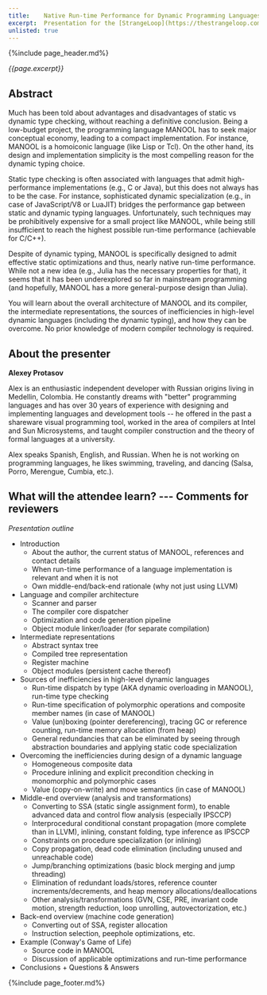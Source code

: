 ```yaml
---
title:    Native Run-time Performance for Dynamic Programming Languages
excerpt:  Presentation for the [StrangeLoop](https://thestrangeloop.com) conference Sep-Oct'21 (CFP talk submission, prospective)
unlisted: true
---
```


{%include page_header.md%}


*{{page.excerpt}}*

Abstract
----------------------------------------------------------------------------------------------------------------------------------------------------------------

Much has been told about advantages and disadvantages of static vs dynamic type checking, without reaching a definitive conclusion. Being a low-budget project,
the programming language MANOOL has to seek major conceptual economy, leading to a compact implementation. For instance, MANOOL is a homoiconic language (like
Lisp or Tcl). On the other hand, its design and implementation simplicity is the most compelling reason for the dynamic typing choice.

Static type checking is often associated with languages that admit high-performance implementations (e.g., C or Java), but this does not always has to be the
case. For instance, sophisticated dynamic specialization (e.g., in case of JavaScript/V8 or LuaJIT) bridges the performance gap between static and dynamic
typing languages. Unfortunately, such techniques may be prohibitively expensive for a small project like MANOOL, while being still insufficient to reach the
highest possible run-time performance (achievable for C/C++).

Despite of dynamic typing, MANOOL is specifically designed to admit effective static optimizations and thus, nearly native run-time performance. While not a new
idea (e.g., Julia has the necessary properties for that), it seems that it has been underexplored so far in mainstream programming (and hopefully, MANOOL has a
more general-purpose design than Julia).

You will learn about the overall architecture of MANOOL and its compiler, the intermediate representations, the sources of inefficiencies in high-level dynamic
languages (including the dynamic typing), and how they can be overcome. No prior knowledge of modern compiler technology is required.

About the presenter
----------------------------------------------------------------------------------------------------------------------------------------------------------------

**Alexey Protasov**

Alex is an enthusiastic independent developer with Russian origins living in Medellin, Colombia. He constantly dreams with "better" programming languages and
has over 30 years of experience with designing and implementing languages and development tools -- he offered in the past a shareware visual programming tool,
worked in the area of compilers at Intel and Sun Microsystems, and taught compiler construction and the theory of formal languages at a university.

Alex speaks Spanish, English, and Russian. When he is not working on programming languages, he likes swimming, traveling, and dancing (Salsa, Porro, Merengue,
Cumbia, etc.).

What will the attendee learn? --- Comments for reviewers
----------------------------------------------------------------------------------------------------------------------------------------------------------------

*Presentation outline*

* Introduction
  * About the author, the current status of MANOOL, references and contact details
  * When run-time performance of a language implementation is relevant and when it is not
  * Own middle-end/back-end rationale (why not just using LLVM)
* Language and compiler architecture
  * Scanner and parser
  * The compiler core dispatcher
  * Optimization and code generation pipeline
  * Object module linker/loader (for separate compilation)
* Intermediate representations
  * Abstract syntax tree
  * Compiled tree representation
  * Register machine
  * Object modules (persistent cache thereof)
* Sources of inefficiencies in high-level dynamic languages
  * Run-time dispatch by type (AKA dynamic overloading in MANOOL), run-time type checking
  * Run-time specification of polymorphic operations and composite member names (in case of MANOOL)
  * Value (un)boxing (pointer dereferencing), tracing GC or reference counting, run-time memory allocation (from heap)
  * General redundancies that can be eliminated by seeing through abstraction boundaries and applying static code specialization
* Overcoming the inefficiencies during design of a dynamic language
  * Homogeneous composite data
  * Procedure inlining and explicit precondition checking in monomorphic and polymorphic cases
  * Value (copy-on-write) and move semantics (in case of MANOOL)
* Middle-end overview (analysis and transformations)
  * Converting to SSA (static single assignment form), to enable advanced data and control flow analysis (especially IPSCCP)
  * Interprocedural conditional constant propagation (more complete than in LLVM), inlining, constant folding, type inference as IPSCCP
  * Constraints on procedure specialization (or inlining)
  * Copy propagation, dead code elimination (including unused and unreachable code)
  * Jump/branching optimizations (basic block merging and jump threading)
  * Elimination of redundant loads/stores, reference counter increments/decrements, and heap memory allocations/deallocations
  * Other analysis/transformations (GVN, CSE, PRE, invariant code motion, strength reduction, loop unrolling, autovectorization, etc.)
* Back-end overview (machine code generation)
  * Converting out of SSA, register allocation
  * Instruction selection, peephole optimizations, etc.
* Example (Conway's Game of Life)
  * Source code in MANOOL
  * Discussion of applicable optimizations and run-time performance
* Conclusions + Questions & Answers


{%include page_footer.md%}
